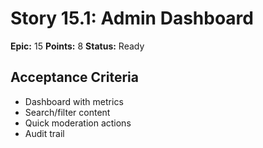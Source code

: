 # Story 15.1: Admin Dashboard
**Epic:** 15
**Points:** 8
**Status:** Ready
## Acceptance Criteria
- Dashboard with metrics
- Search/filter content
- Quick moderation actions
- Audit trail
